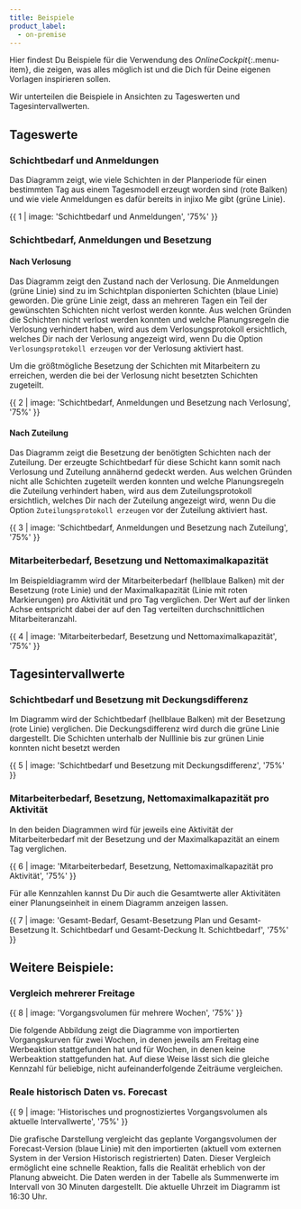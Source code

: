 ```yaml
---
title: Beispiele
product_label:
  - on-premise
---
```


Hier findest Du Beispiele für die Verwendung des *OnlineCockpit*{:.menu-item}, die zeigen, was alles möglich ist und die Dich für Deine eigenen Vorlagen inspirieren sollen.

Wir unterteilen die Beispiele in Ansichten zu Tageswerten und Tagesintervallwerten.

## Tageswerte

### Schichtbedarf und Anmeldungen

Das Diagramm zeigt, wie viele Schichten in der Planperiode für einen bestimmten Tag aus einem Tagesmodell erzeugt worden sind (rote Balken) und wie viele Anmeldungen es dafür bereits in injixo Me gibt (grüne Linie).

{{ 1 | image: 'Schichtbedarf und Anmeldungen', '75%' }}

### Schichtbedarf, Anmeldungen und Besetzung

#### Nach Verlosung

Das Diagramm zeigt den Zustand nach der Verlosung. Die Anmeldungen (grüne Linie) sind zu im Schichtplan disponierten Schichten (blaue Linie) geworden. Die grüne Linie zeigt, dass an mehreren Tagen ein Teil der gewünschten Schichten nicht verlost werden konnte. Aus welchen Gründen die Schichten nicht verlost werden konnten und welche Planungsregeln die Verlosung verhindert haben, wird aus dem Verlosungsprotokoll ersichtlich, welches Dir nach der Verlosung angezeigt wird, wenn Du die Option `Verlosungsprotokoll erzeugen` vor der Verlosung aktiviert hast.

Um die größtmögliche Besetzung der Schichten mit Mitarbeitern zu erreichen, werden die bei der Verlosung nicht besetzten Schichten zugeteilt.

{{ 2 | image: 'Schichtbedarf, Anmeldungen und Besetzung nach Verlosung', '75%' }}

#### Nach Zuteilung

Das Diagramm zeigt die Besetzung der benötigten Schichten nach der Zuteilung. Der erzeugte Schichtbedarf für diese Schicht kann somit nach Verlosung und Zuteilung annähernd gedeckt werden. Aus welchen Gründen nicht alle Schichten zugeteilt werden konnten und welche Planungsregeln die Zuteilung verhindert haben, wird aus dem Zuteilungsprotokoll ersichtlich, welches Dir nach der Zuteilung angezeigt wird, wenn Du die Option `Zuteilungsprotokoll erzeugen` vor der Zuteilung aktiviert hast.

{{ 3 | image: 'Schichtbedarf, Anmeldungen und Besetzung nach Zuteilung', '75%' }}

### Mitarbeiterbedarf, Besetzung und Nettomaximalkapazität

Im Beispieldiagramm wird der Mitarbeiterbedarf (hellblaue Balken) mit der Besetzung (rote Linie) und der Maximalkapazität (Linie mit roten Markierungen) pro Aktivität und pro Tag verglichen. Der Wert auf der linken Achse entspricht dabei der auf den Tag verteilten durchschnittlichen Mitarbeiteranzahl.

{{ 4 | image: 'Mitarbeiterbedarf, Besetzung und Nettomaximalkapazität', '75%' }}


## Tagesintervallwerte

### Schichtbedarf und Besetzung mit Deckungsdifferenz

Im Diagramm wird der Schichtbedarf (hellblaue Balken) mit der Besetzung (rote Linie) verglichen. Die Deckungsdifferenz wird durch die grüne Linie dargestellt. Die Schichten unterhalb der Nulllinie bis zur grünen Linie konnten nicht besetzt werden

{{ 5 | image: 'Schichtbedarf und Besetzung mit Deckungsdifferenz', '75%' }}

### Mitarbeiterbedarf, Besetzung, Nettomaximalkapazität pro Aktivität

In den beiden Diagrammen wird für jeweils eine Aktivität der Mitarbeiterbedarf mit der Besetzung und der Maximalkapazität an einem Tag verglichen.

{{ 6 | image: 'Mitarbeiterbedarf, Besetzung, Nettomaximalkapazität pro Aktivität', '75%' }}

Für alle Kennzahlen kannst Du Dir auch die Gesamtwerte aller Aktivitäten einer Planungseinheit in einem Diagramm anzeigen lassen.

{{ 7 | image: 'Gesamt-Bedarf, Gesamt-Besetzung Plan und Gesamt-Besetzung lt. Schichtbedarf und Gesamt-Deckung lt. Schichtbedarf', '75%' }}

## Weitere Beispiele:

### Vergleich mehrerer Freitage

{{ 8 | image: 'Vorgangsvolumen für mehrere Wochen', '75%' }}

Die folgende Abbildung zeigt die Diagramme von importierten Vorgangskurven für zwei Wochen, in denen jeweils am Freitag eine Werbeaktion stattgefunden hat und für Wochen, in denen keine Werbeaktion stattgefunden hat. Auf diese Weise lässt sich die gleiche Kennzahl für beliebige, nicht aufeinanderfolgende Zeiträume vergleichen.

### Reale historisch Daten vs. Forecast

{{ 9 | image: 'Historisches und prognostiziertes Vorgangsvolumen als aktuelle Intervallwerte', '75%' }}

Die grafische Darstellung vergleicht das geplante Vorgangsvolumen der Forecast-Version (blaue Linie) mit den importierten (aktuell vom externen System in der Version Historisch registrierten) Daten. Dieser Vergleich ermöglicht eine schnelle Reaktion, falls die Realität erheblich von der Planung abweicht. Die Daten werden in der Tabelle als Summenwerte im Intervall von 30 Minuten dargestellt. Die aktuelle Uhrzeit im Diagramm ist 16:30 Uhr.
